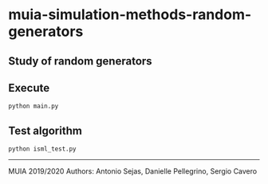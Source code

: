 # muia-simulation-methods-random-generators

## Study of random generators

## Execute

```
python main.py
```

## Test algorithm

```
python isml_test.py
```

---

MUIA 2019/2020
Authors: Antonio Sejas, Danielle Pellegrino, Sergio Cavero
